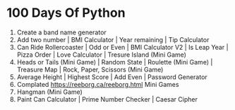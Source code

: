# 100 Days Of Python

1. Create a band name generator
2. Add two number | BMI Calculator | Year remaining | Tip Calculator
3. Can Ride Rollercoaster | Odd or Even | BMI Calculator V2 | Is Leap Year | Pizza Order | Love Calculator | Tresure Island (Mini Game)
4. Heads or Tails (Mini Game) | Random State | Roulette (Mini Game) | Treasure Map | Rock, Paper, Scissors (Mini Game)
5. Average Height | Highest Score | Add Even | Password Generator
6. Complated https://reeborg.ca/reeborg.html Mini Games
7. Hangman (Mini Game)
8. Paint Can Calculator | Prime Number Checker | Caesar Cipher